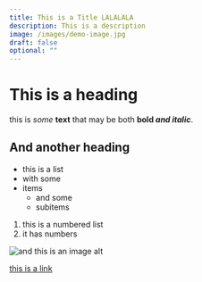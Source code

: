 ```yaml
---
title: This is a Title LALALALA
description: This is a description
image: /images/demo-image.jpg
draft: false
optional: ""
---
```


# This is a heading

this is _some_ **text** that may be both **bold _and italic_**.

## And another heading

- this is a list
- with some
- items
  - and some
  - subitems

1. this is a numbered list
2. it has numbers

![and this is an image alt](/images/demo-image.jpg)

[this is a link](https://test.com)

